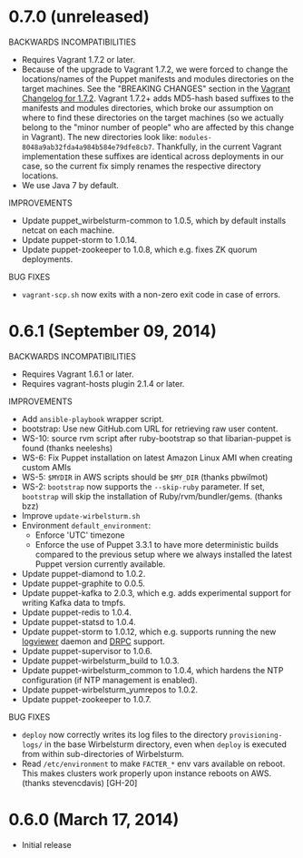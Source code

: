 # 0.7.0 (unreleased)

BACKWARDS INCOMPATIBILITIES

* Requires Vagrant 1.7.2 or later.
* Because of the upgrade to Vagrant 1.7.2, we were forced to change the locations/names of the Puppet manifests and
  modules directories on the target machines.  See the "BREAKING CHANGES" section in the
  [Vagrant Changelog for 1.7.2](https://github.com/mitchellh/vagrant/blob/master/CHANGELOG.md#172-january-6-2015).
  Vagrant 1.7.2+ adds MD5-hash based suffixes to the manifests and modules directories, which broke our assumption
  on where to find these directories on the target machines (so we actually belong to the "minor number of people" who
  are affected by this change in Vagrant).  The new directories look like:
  `modules-8048a9ab32fda4a984b584e79dfe8cb7`.  Thankfully, in the current Vagrant implementation these suffixes are
  identical across deployments in our case, so the current fix simply renames the respective directory locations.
* We use Java 7 by default.


IMPROVEMENTS

* Update puppet_wirbelsturm-common to 1.0.5, which by default installs netcat on each machine.
* Update puppet-storm to 1.0.14.
* Update puppet-zookeeper to 1.0.8, which e.g. fixes ZK quorum deployments.

BUG FIXES

* `vagrant-scp.sh` now exits with a non-zero exit code in case of errors.


# 0.6.1 (September 09, 2014)

BACKWARDS INCOMPATIBILITIES

* Requires Vagrant 1.6.1 or later.
* Requires vagrant-hosts plugin 2.1.4 or later.

IMPROVEMENTS

* Add `ansible-playbook` wrapper script.
* bootstrap: Use new GitHub.com URL for retrieving raw user content.
* WS-10: source rvm script after ruby-bootstrap so that libarian-puppet is found (thanks neeleshs)
* WS-6: Fix Puppet installation on latest Amazon Linux AMI when creating custom AMIs
* WS-5: `$MYDIR` in AWS scripts should be `$MY_DIR` (thanks pbwilmot)
* WS-2: `bootstrap` now supports the `--skip-ruby` parameter.  If set, `bootstrap` will skip the installation
  of Ruby/rvm/bundler/gems. (thanks bzz)
* Improve `update-wirbelsturm.sh`
* Environment `default_environment`:
    * Enforce 'UTC' timezone
    * Enforce the use of Puppet 3.3.1 to have more deterministic builds compared to the previous setup where we always
      installed the latest Puppet version currently available.
* Update puppet-diamond to 1.0.2.
* Update puppet-graphite to 0.0.5.
* Update puppet-kafka to 2.0.3, which e.g. adds experimental support for writing Kafka data to tmpfs.
* Update puppet-redis to 1.0.4.
* Update puppet-statsd to 1.0.4.
* Update puppet-storm to 1.0.12, which e.g. supports running the new
  [logviewer](http://storm.incubator.apache.org/2013/12/08/storm090-released.html) daemon and
  [DRPC](https://storm.incubator.apache.org/documentation/Distributed-RPC.html) support.
* Update puppet-supervisor to 1.0.6.
* Update puppet-wirbelsturm_build to 1.0.3.
* Update puppet-wirbelsturm_common to 1.0.4, which hardens the NTP configuration (if NTP management is enabled).
* Update puppet-wirbelsturm_yumrepos to 1.0.2.
* Update puppet-zookeeper to 1.0.7.

BUG FIXES

* `deploy` now correctly writes its log files to the directory `provisioning-logs/` in the base Wirbelsturm directory,
  even when `deploy` is executed from within sub-directories of Wirbelsturm.
* Read `/etc/environment` to make `FACTER_*` env vars available on reboot.  This makes clusters work properly upon
  instance reboots on AWS. (thanks stevencdavis) [GH-20]


# 0.6.0 (March 17, 2014)

* Initial release
